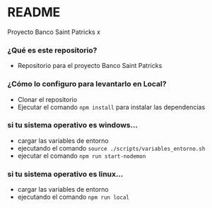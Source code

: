 # README

Proyecto Banco Saint Patricks x

### ¿Qué es este repositorio?

- Repositorio para el proyecto Banco Saint Patricks

### ¿Cómo lo configuro para levantarlo en Local?

- Clonar el repositorio
- Ejecutar el comando `npm install` para instalar las dependencias

### si tu sistema operativo es windows...

- cargar las variables de entorno
- ejecutando el comando `source ./scripts/variables_entorno.sh`
- ejecutar el comando `npm run start-nodemon`

### si tu sistema operativo es linux...

- cargar las variables de entorno
- ejecutando el comando `npm run local`
